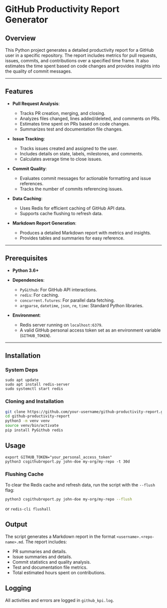 # GitHub Productivity Report Generator

## Overview
This Python project generates a detailed productivity report for a GitHub user in a specific repository. The report includes metrics for pull requests, issues, commits, and contributions over a specified time frame. It also estimates the time spent based on code changes and provides insights into the quality of commit messages.

---

## Features
- **Pull Request Analysis**:
  - Tracks PR creation, merging, and closing.
  - Analyzes files changed, lines added/deleted, and comments on PRs.
  - Estimates time spent on PRs based on code changes.
  - Summarizes test and documentation file changes.

- **Issue Tracking**:
  - Tracks issues created and assigned to the user.
  - Includes details on state, labels, milestones, and comments.
  - Calculates average time to close issues.

- **Commit Quality**:
  - Evaluates commit messages for actionable formatting and issue references.
  - Tracks the number of commits referencing issues.

- **Data Caching**:
  - Uses Redis for efficient caching of GitHub API data.
  - Supports cache flushing to refresh data.

- **Markdown Report Generation**:
  - Produces a detailed Markdown report with metrics and insights.
  - Provides tables and summaries for easy reference.

---

## Prerequisites
- **Python 3.6+**
- **Dependencies**:
  - `PyGithub`: For GitHub API interactions.
  - `redis`: For caching.
  - `concurrent.futures`: For parallel data fetching.
  - `argparse`, `datetime`, `json`, `re`, `time`: Standard Python libraries.

- **Environment**:
  - Redis server running on `localhost:6379`.
  - A valid GitHub personal access token set as an environment variable (`GITHUB_TOKEN`).

---

## Installation

### System Deps

```
sudo apt update
sudo apt install redis-server
sudo systemctl start redis
```

### Cloning and Installation

```bash
git clone https://github.com/your-username/github-productivity-report.git
cd github-productivity-report
python3 -m venv venv
source venv/bin/activate
pip install PyGithub redis
```

## Usage

```
export GITHUB_TOKEN="your_personal_access_token"
python3 csgithubreport.py john-doe my-org/my-repo -t 30d
```


### Flushing Cache

To clear the Redis cache and refresh data, run the script with the `--flush` flag:
```bash
python3 csgithubreport.py john-doe my-org/my-repo --flush
```
or `redis-cli flushall`


## Output
The script generates a Markdown report in the format `<username>.<repo-name>.md`. The report includes:

- PR summaries and details.
- Issue summaries and details.
- Commit statistics and quality analysis.
- Test and documentation file metrics.
- Total estimated hours spent on contributions.

## Logging
All activities and errors are logged in `github_kpi.log`.

